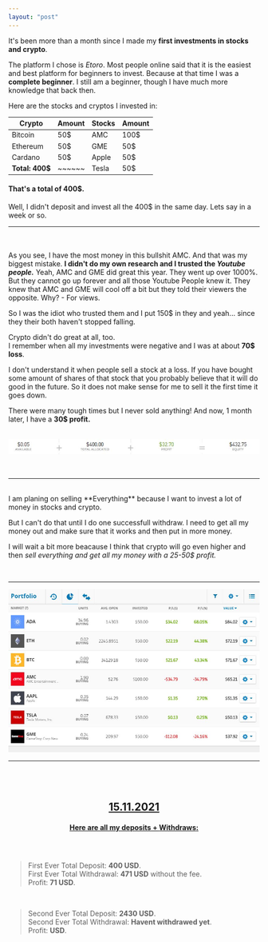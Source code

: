 ```yaml
---
layout: "post"
---
```


It's been more than a month since I made my **first investments in stocks and crypto**.  

The platform I chose is *Etoro*. Most people online said that it is the easiest and best platform for beginners to invest. Because at that time I was a **complete beginner**. I still am a beginner, though I have much more knowledge that back then. 

Here are the stocks and cryptos I invested in: 

|  Crypto |Amount| Stocks| Amount
|-------- |------|-------| -------|
| Bitcoin |  50$ |  AMC  |  100$  |
| Ethereum|  50$ |  GME  |  50$   |
| Cardano |  50$ | Apple |  50$   |
|**Total: 400$**|~~~~~~| Tesla | 50$ |

#### That's a total of 400$.
Well, I didn't deposit and invest all the 400$ in the same day. Lets say in a week or so.
<br>


---   


<br><br>
As you see, I have the most money in this bullshit AMC. And that was my biggest mistake. **I didn't do my own research and I trusted the *Youtube people.*** Yeah, AMC and GME did great this year. They went up over 1000%. But they cannot go up forever and all those Youtube People knew it. They knew that AMC and GME will cool off a bit but they told their viewers the opposite. Why? - For views.

So I was the idiot who trusted them and I put 150$ in they and yeah... since they their both haven't stopped falling.

Crypto didn't do great at all, too.   
I remember when all my investments were negative and I was at about **70$ loss**.

I don't understand it when people sell a stock at a loss. If you have bought some amount of shares of that stock that you probably believe that it will do good in the future. So it does not make sense for me to sell it the first time it goes down.    


There were many tough times but I never sold anything! 
And now, 1 month later, I have a **30$ profit.**   
<br> 

![etoro portfolio](/images/image.JPG)   

<br>

---

<br>
I am planing on selling **Everything** because I want to invest a lot of money in stocks and crypto.

But I can't do that until I do one successfull withdraw. I need to get all my money out and make sure that it works and then put in more money.

I will wait a bit more beacause I think that crypto will go even higher and then *sell everything and get all my money with a 25-50$ profit.*

<br>

---

![photo](/images/Capture.JPG)



---

## <center style = "padding-top: 50px; text-decoration: underline;">15.11.2021</center>


<h4 style = "text-decoration: underline; text-align: center; padding-bottom: 40px;">Here are all my <b>deposits</b> + <b> Withdraws</b>: </h4>

> First Ever Total Deposit: **400 USD**.   
> First Ever Total Withdrawal: **471 USD** without the fee.   
> Profit: **71 USD**.
<br>
  
> Second Ever Total Deposit: **2430 USD**.   
> Second Ever Total Withdrawal: **Havent withdrawed yet**.   
> Profit: **USD**.
